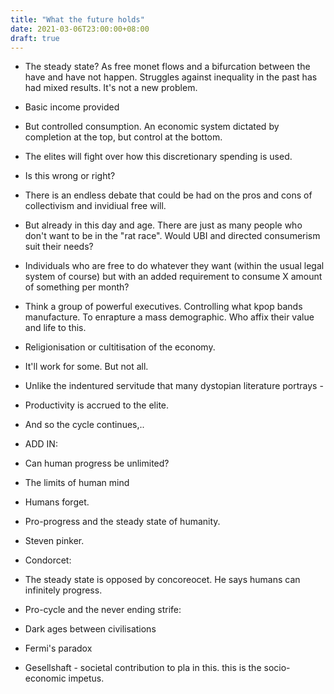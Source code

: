 ```yaml
---
title: "What the future holds"
date: 2021-03-06T23:00:00+08:00
draft: true
---
```



-   The steady state? As free monet flows and a bifurcation between the have and have not happen. Struggles against inequality in the past has had mixed results. It's not a new problem.
-   Basic income provided
-   But controlled consumption. An economic system dictated by completion at the top, but control at the bottom.
-   The elites will fight over how this discretionary spending is used.
-   Is this wrong or right?
-   There is an endless debate that could be had on the pros and cons of collectivism and invidiual free will.
-   But already in this day and age. There are just as many people who don't want to be in the "rat race". Would UBI and directed consumerism suit their needs?
-   Individuals who are free to do whatever they want (within the usual legal system of course) but with an added requirement to consume X amount of something per month?
-   Think a group of powerful executives. Controlling what kpop bands manufacture. To enrapture a mass demographic. Who affix their value and life to this.
-   Religionisation or cultitisation of the economy.
-   It'll work for some. But not all.
-   Unlike the indentured servitude that many dystopian literature portrays -
-   Productivity is accrued to the elite.
-   And so the cycle continues,..
-   ADD IN:
-   Can human progress be unlimited?
-   The limits of human mind
-   Humans forget.
-   Pro-progress and the steady state of humanity.
-   Steven pinker.
-   Condorcet:
-   The steady state is opposed by concoreocet. He says humans can infinitely progress.
-   Pro-cycle and the never ending strife:
-   Dark ages between civilisations
-   Fermi's paradox

-   Gesellshaft - societal contribution to pla in this. this is the socio-economic impetus.